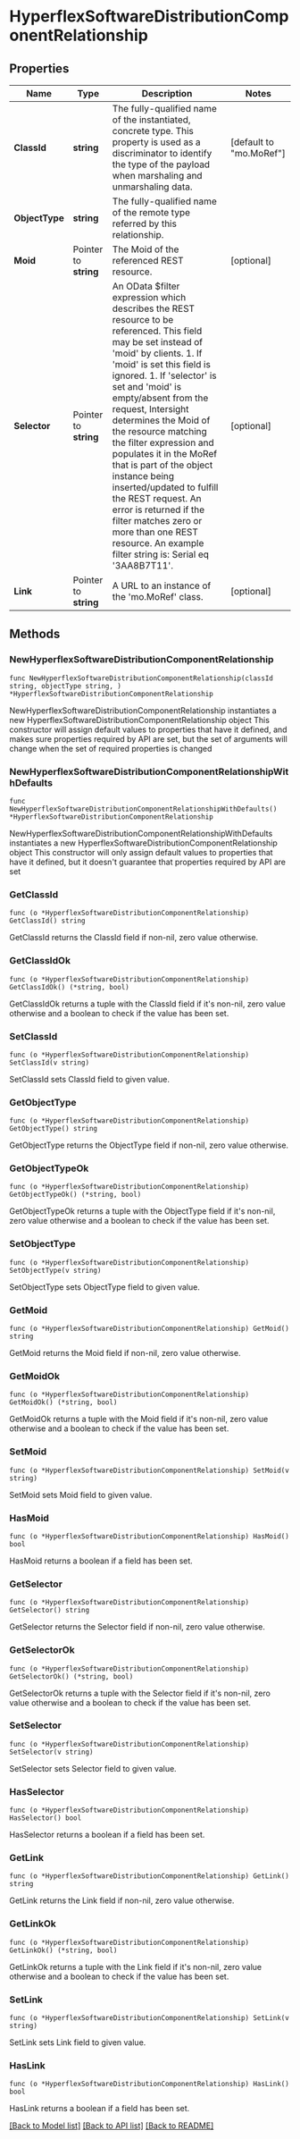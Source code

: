 # HyperflexSoftwareDistributionComponentRelationship

## Properties

Name | Type | Description | Notes
------------ | ------------- | ------------- | -------------
**ClassId** | **string** | The fully-qualified name of the instantiated, concrete type. This property is used as a discriminator to identify the type of the payload when marshaling and unmarshaling data. | [default to "mo.MoRef"]
**ObjectType** | **string** | The fully-qualified name of the remote type referred by this relationship. | 
**Moid** | Pointer to **string** | The Moid of the referenced REST resource. | [optional] 
**Selector** | Pointer to **string** | An OData $filter expression which describes the REST resource to be referenced. This field may be set instead of &#39;moid&#39; by clients. 1. If &#39;moid&#39; is set this field is ignored. 1. If &#39;selector&#39; is set and &#39;moid&#39; is empty/absent from the request, Intersight determines the Moid of the resource matching the filter expression and populates it in the MoRef that is part of the object instance being inserted/updated to fulfill the REST request. An error is returned if the filter matches zero or more than one REST resource. An example filter string is: Serial eq &#39;3AA8B7T11&#39;. | [optional] 
**Link** | Pointer to **string** | A URL to an instance of the &#39;mo.MoRef&#39; class. | [optional] 

## Methods

### NewHyperflexSoftwareDistributionComponentRelationship

`func NewHyperflexSoftwareDistributionComponentRelationship(classId string, objectType string, ) *HyperflexSoftwareDistributionComponentRelationship`

NewHyperflexSoftwareDistributionComponentRelationship instantiates a new HyperflexSoftwareDistributionComponentRelationship object
This constructor will assign default values to properties that have it defined,
and makes sure properties required by API are set, but the set of arguments
will change when the set of required properties is changed

### NewHyperflexSoftwareDistributionComponentRelationshipWithDefaults

`func NewHyperflexSoftwareDistributionComponentRelationshipWithDefaults() *HyperflexSoftwareDistributionComponentRelationship`

NewHyperflexSoftwareDistributionComponentRelationshipWithDefaults instantiates a new HyperflexSoftwareDistributionComponentRelationship object
This constructor will only assign default values to properties that have it defined,
but it doesn't guarantee that properties required by API are set

### GetClassId

`func (o *HyperflexSoftwareDistributionComponentRelationship) GetClassId() string`

GetClassId returns the ClassId field if non-nil, zero value otherwise.

### GetClassIdOk

`func (o *HyperflexSoftwareDistributionComponentRelationship) GetClassIdOk() (*string, bool)`

GetClassIdOk returns a tuple with the ClassId field if it's non-nil, zero value otherwise
and a boolean to check if the value has been set.

### SetClassId

`func (o *HyperflexSoftwareDistributionComponentRelationship) SetClassId(v string)`

SetClassId sets ClassId field to given value.


### GetObjectType

`func (o *HyperflexSoftwareDistributionComponentRelationship) GetObjectType() string`

GetObjectType returns the ObjectType field if non-nil, zero value otherwise.

### GetObjectTypeOk

`func (o *HyperflexSoftwareDistributionComponentRelationship) GetObjectTypeOk() (*string, bool)`

GetObjectTypeOk returns a tuple with the ObjectType field if it's non-nil, zero value otherwise
and a boolean to check if the value has been set.

### SetObjectType

`func (o *HyperflexSoftwareDistributionComponentRelationship) SetObjectType(v string)`

SetObjectType sets ObjectType field to given value.


### GetMoid

`func (o *HyperflexSoftwareDistributionComponentRelationship) GetMoid() string`

GetMoid returns the Moid field if non-nil, zero value otherwise.

### GetMoidOk

`func (o *HyperflexSoftwareDistributionComponentRelationship) GetMoidOk() (*string, bool)`

GetMoidOk returns a tuple with the Moid field if it's non-nil, zero value otherwise
and a boolean to check if the value has been set.

### SetMoid

`func (o *HyperflexSoftwareDistributionComponentRelationship) SetMoid(v string)`

SetMoid sets Moid field to given value.

### HasMoid

`func (o *HyperflexSoftwareDistributionComponentRelationship) HasMoid() bool`

HasMoid returns a boolean if a field has been set.

### GetSelector

`func (o *HyperflexSoftwareDistributionComponentRelationship) GetSelector() string`

GetSelector returns the Selector field if non-nil, zero value otherwise.

### GetSelectorOk

`func (o *HyperflexSoftwareDistributionComponentRelationship) GetSelectorOk() (*string, bool)`

GetSelectorOk returns a tuple with the Selector field if it's non-nil, zero value otherwise
and a boolean to check if the value has been set.

### SetSelector

`func (o *HyperflexSoftwareDistributionComponentRelationship) SetSelector(v string)`

SetSelector sets Selector field to given value.

### HasSelector

`func (o *HyperflexSoftwareDistributionComponentRelationship) HasSelector() bool`

HasSelector returns a boolean if a field has been set.

### GetLink

`func (o *HyperflexSoftwareDistributionComponentRelationship) GetLink() string`

GetLink returns the Link field if non-nil, zero value otherwise.

### GetLinkOk

`func (o *HyperflexSoftwareDistributionComponentRelationship) GetLinkOk() (*string, bool)`

GetLinkOk returns a tuple with the Link field if it's non-nil, zero value otherwise
and a boolean to check if the value has been set.

### SetLink

`func (o *HyperflexSoftwareDistributionComponentRelationship) SetLink(v string)`

SetLink sets Link field to given value.

### HasLink

`func (o *HyperflexSoftwareDistributionComponentRelationship) HasLink() bool`

HasLink returns a boolean if a field has been set.


[[Back to Model list]](../README.md#documentation-for-models) [[Back to API list]](../README.md#documentation-for-api-endpoints) [[Back to README]](../README.md)


